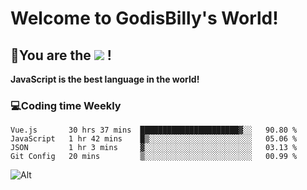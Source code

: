 # Welcome to GodisBilly's World!
## :partying_face:You are the  ![](https://visitor-badge.glitch.me/badge?page_id=Godisbilly.readme) !
**JavaScript is the best language in the world!**
### :computer:Coding time Weekly
  <!--START_SECTION:waka-->
```text
Vue.js       30 hrs 37 mins  ██████████████████████▓░░   90.80 % 
JavaScript   1 hr 42 mins    █▒░░░░░░░░░░░░░░░░░░░░░░░   05.06 % 
JSON         1 hr 3 mins     ▓░░░░░░░░░░░░░░░░░░░░░░░░   03.13 % 
Git Config   20 mins         ▒░░░░░░░░░░░░░░░░░░░░░░░░   00.99 % 
```
<!--END_SECTION:waka-->
![Alt](https://repobeats.axiom.co/api/embed/eeff64f6cf3d966257bdb597911b88a4c137d508.svg "Repobeats analytics image")
